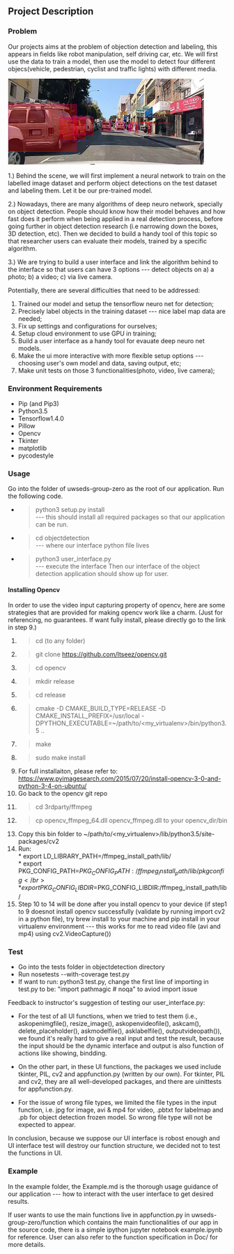 ## Project Description

### Problem

Our projects aims at the problem of objection detection and labeling, this appears in fields like robot manipulation, self driving car, etc. We will first use the data to train a model, then use the model to detect four different objecs(vehicle, pedestrian, cyclist and traffic lights) with different media.

![](/1.png)

1.) Behind the scene, we will first implement a neural network to train on the labelled image dataset and perform object detections on the test dataset and labeling them. Let it be our pre-trained model.

2.) Nowadays, there are many algorithms of deep neuro network, specially on object detection. People should know how their model behaves and how fast does it perform when being applied in a real detection process, before going further in object detection research (i.e narrowing down the boxes, 3D detection, etc). Then we decided to build a handy tool of this topic so that researcher users can evaluate their models, trained by a specific algorithm.

3.) We are trying to build a user interface and link the algorithm behind to the interface so that users can have 3 options --- detect objects on a) a photo; b) a video; c) via live camera.

Potentially, there are several difficulties that need to be addressed:
1. Trained our model and setup the tensorflow neuro net for detection;
2. Precisely label objects in the training dataset --- nice label map data are needed;
3. Fix up settings and configurations for ourselves;
4. Setup cloud environment to use GPU in training;
4. Build a user interface as a handy tool for evauate deep neuro net models.
5. Make the ui more interactive with more flexible setup options --- choosing user's own model and data, saving output, etc;
6. Make unit tests on those 3 functionalities(photo, video, live camera);

### Environment Requirements
* Pip (and Pip3)
* Python3.5
* Tensorflow1.4.0
* Pillow
* Opencv
* Tkinter
* matplotlib
* pycodestyle

### Usage ###
Go into the folder of uwseds-group-zero as the root of our application. Run the following code.
* > python3 setup.py install </br>
--- this should install all required packages so that our application can be run.
* > cd objectdetection </br>
--- where our interface python file lives
* > python3 user_interface.py </br>
--- execute the interface
Then our interface of the object detection application should show up for user.

#### Installing Opencv ####
In order to use the video input capturing property of opencv, here are some strategies that are provided for making opencv work like a charm.
(Just for referencing, no guarantees. If want fully install, please directly go to the link in step 9.)
1. > cd (to any folder)
2. > git clone https://github.com/Itseez/opencv.git
3. > cd opencv
4. > mkdir release
5. > cd release
6. > cmake -D CMAKE_BUILD_TYPE=RELEASE -D CMAKE_INSTALL_PREFIX=/usr/local -DPYTHON_EXECUTABLE=~/path/to/<my_virtualenv>/bin/python3.5 ..
7. > make
8. > sudo make install
9. For full installaiton, please refer to: https://www.pyimagesearch.com/2015/07/20/install-opencv-3-0-and-python-3-4-on-ubuntu/
10. Go back to the opencv git repo
11. > cd 3rdparty/ffmpeg
12. > cp opencv_ffmpeg_64.dll opencv_ffmpeg.dll to your opencv_dir/bin
13. Copy this bin folder to ~/path/to/<my_virtualenv>/lib/python3.5/site-packages/cv2
14. Run: </br>
		 * export LD_LIBRARY_PATH=/ffmpeg_install_path/lib/ </br>
		 * export PKG_CONFIG_PATH=$PKG_CONFIG_PATH:/ffmpeg_install_path/lib/pkgconfig </br>
		 * export PKG_CONFIG_LIBDIR=$PKG_CONFIG_LIBDIR:/ffmpeg_install_path/lib/ </br>
15. Step 10 to 14 will be done after you install opencv to your device (if step1 to 9 doesnot install opencv successfully (validate by running import cv2 in a python file), try brew install to your machine and pip install in your virtualenv environment --- this works for me to read video file (avi and mp4) using cv2.VideoCapture())

### Test ###
* Go into the tests folder in objectdetection directory
* Run nosetests --with-coverage test.py
* If want to run: python3 test.py, change the first line of importing in test.py to be: "import pathmagic  # noqa" to aviod import issue

Feedback to instructor's suggestion of testing our user_interface.py: 

- For the test of all UI functions, when we tried to test them (i.e., askopenimgfile(), resize_image(), askopenvideofile(), askcam(), delete_placeholder(), askmodelfile(), asklabelfile(), outputvideopath()), we found it's really hard to give a real input and test the result, because the input should be the dynamic interface and output is also function of actions like showing, bindding. 
- On the other part, in these UI functions, the packages we used include tkinter, PIL, cv2 and appfunction.py (written by our own). For tkinter, PIL and cv2, they are all well-developed packages, and there are uinittests for appfunction.py. 

- For the issue of wrong file types, we limited the file types in the input function, i.e. jpg for image, avi & mp4 for video, .pbtxt for labelmap and .pb for object detection frozen model. So wrong file type will not be expected to appear.

In conclusion, because we suppose our UI interface is robost enough and UI interface test will destroy our function structure, we decided not to test the functions in UI.


### Example ###
In the example folder, the Example.md is the thorough usage guidance of our application --- how to interact with the user interface to get desired results.

If user wants to use the main functions live in appfunction.py in uwseds-group-zero/function which contains the main functionalities of our app in the source code, there is a simple ipython jupyter notebook example.ipynb for reference.
User can also refer to the function specification in Doc/ for more details.
